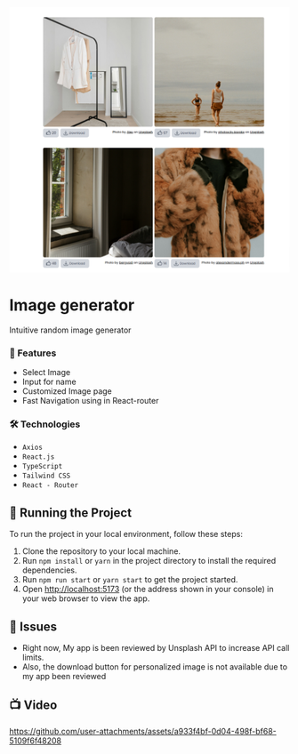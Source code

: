 <div align="center"><img src="/public/Random-Generator.png" width="750px" /></div>
<h1>Image generator</h1>
<p>Intuitive random image generator </p>
<h3>🔩 Features</h3>
<ul>
<li>Select Image</li>
<li>Input for name</li>
<li>Customized Image page</li>
<li>Fast Navigation using  in React-router</li>
</ul>
<h3>🛠 Technologies</h3>

- `Axios`
- `React.js`
- `TypeScript`
- `Tailwind CSS`
- `React - Router`

## 🚦 Running the Project

To run the project in your local environment, follow these steps:

1. Clone the repository to your local machine.
2. Run `npm install` or `yarn` in the project directory to install the required dependencies.
3. Run `npm run start` or `yarn start` to get the project started.
4. Open [http://localhost:5173](http://localhost:5173) (or the address shown in your console) in your web browser to view the app.

## 🐞 Issues

- Right now, My app is been reviewed by Unsplash API to increase API call limits.
- Also, the download button for personalized image is not available due to my app been reviewed

## 📺 Video


https://github.com/user-attachments/assets/a933f4bf-0d04-498f-bf68-5109f6f48208

